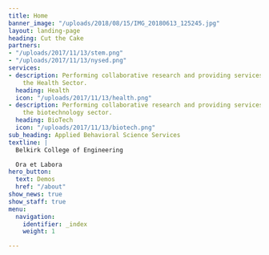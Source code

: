 ```yaml
---
title: Home
banner_image: "/uploads/2018/08/15/IMG_20180613_125245.jpg"
layout: landing-page
heading: Cut the Cake
partners:
- "/uploads/2017/11/13/stem.png"
- "/uploads/2017/11/13/nysed.png"
services:
- description: Performing collaborative research and providing services to support
    the Health Sector.
  heading: Health
  icon: "/uploads/2017/11/13/health.png"
- description: Performing collaborative research and providing services to support
    the biotechnology sector.
  heading: BioTech
  icon: "/uploads/2017/11/13/biotech.png"
sub_heading: Applied Behavioral Science Services
textline: |
  Belkirk College of Engineering

  Ora et Labora
hero_button:
  text: Demos
  href: "/about"
show_news: true
show_staff: true
menu:
  navigation:
    identifier: _index
    weight: 1

---
```

